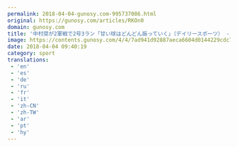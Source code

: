 ```yaml
---
permalink: 2018-04-04-gunosy.com-995737086.html
original: https://gunosy.com/articles/RKOn0
domain: gunosy.com
title: '中村奨が2軍戦で2号3ラン「甘い球はどんどん振っていく」（デイリースポーツ） - グノシー'
image: https://contents.gunosy.com/4/4/7ad941d92887aeca6604d0144229cdc7_content.jpg
date: 2018-04-04 09:40:19
category: sport
translations: 
 - 'en'
 - 'es'
 - 'de'
 - 'ru'
 - 'fr'
 - 'it'
 - 'zh-CN'
 - 'zh-TW'
 - 'ar'
 - 'pt'
 - 'hy'
---
```


